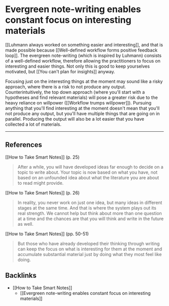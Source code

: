 # Evergreen note-writing enables constant focus on interesting materials
[[Luhmann always worked on something easier and interesting]], and that is made possible because [[Well-defined workflow forms positive feedback loop]]. The evergreen note-writing (which is inspired by Luhmann) consists of a well-defined workflow, therefore allowing the practitioners to focus on interesting and easier things. Not only this is good to keep yourselves motivated, but [[You can't plan for insights]] anyway.

Focusing just on the interesting things at the moment may sound like a risky approach, where there is a risk to not produce any output. Counterintuitively, the top down approach (where you'll start with a hypotheses and find relevant materials) will pose a greater risk due to the heavy reliance on willpower ([[Workflow trumps willpower]]). Pursuing anything that you'll find interesting at the moment doesn't mean that you'll not produce any output, but you'll have multiple things that are going on in parallel. Producing the output will also be a lot easier that you have collected a lot of materials.

---
## References
[[How to Take Smart Notes]] (p. 25)
> After a while, you will have developed ideas far enough to decide on a topic to write about. Your topic is now based on what you have, not based on an unfounded idea about what the literature you are about to read might provide.

[[How to Take Smart Notes]] (p. 26)
> In reality, you never work on just one idea, but many ideas in different stages at the same time. And that is where the system plays out its real strength. We cannot help but think about more than one question at a time and the chances are that you will think and write in the future as well.

[[How to Take Smart Notes]] (pp. 50-51)
> But those who have already developed their thinking through writing can keep the focus on what is interesting for them at the moment and accumulate substantial material just by doing what they most feel like doing.

## Backlinks
* [[How to Take Smart Notes]]
	* [[Evergreen note-writing enables constant focus on interesting materials]]

<!-- #evergreen #writing -->

<!-- {BearID:0561A014-F647-4F4F-986B-088C3EA67887-464-000031F58D1AB7E6} -->
